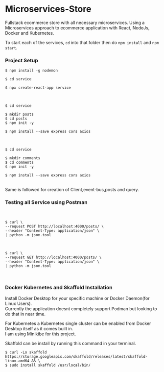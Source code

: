 # Microservices-Store
Fullstack ecommerce store with all necessary microservices.
Using a Microservices approach to ecommerce application with React, NodeJs, Docker and Kubernetes.

To start each of the services, `cd` into that folder then do `npm install` and `npm start`.


### Project Setup

    $ npm install -g nodemon

    $ cd service

    $ npx create-react-app service

<br/>

    $ cd service

    $ mkdir posts
    $ cd posts
    $ npm init -y

    $ npm install --save express cors axios

<br/>

    $ cd service

    $ mkdir comments
    $ cd comments
    $ npm init -y

    $ npm install --save express cors axios

<br/>
Same is followed for creation of Client,event-bus,posts and query.

### Testing all Service using Postman

<br/>

    $ curl \
    --request POST http://localhost:4000/posts/ \
    --header "Content-Type: application/json" \
    | python -m json.tool

<br/>

    $ curl \
    --request GET http://localhost:4000/posts/ \
    --header "Content-Type: application/json" \
    | python -m json.tool

<br/>

### Docker Kubernetes and Skaffold Installation
Install Docker Desktop for your specific machine or Docker Daemon(for Linux Users).<br>
Currently the application doesnt completely support Podman but looking to do that in near time.

For Kubernetes a Kubernetes single cluster can be enabled from Docker Desktop itself as it comes built in.<br>
I am using Minikibe for this project.

<p>Skaffold can be install by running this command in your terminal.

    $ curl -Lo skaffold https://storage.googleapis.com/skaffold/releases/latest/skaffold-linux-amd64 && \
    $ sudo install skaffold /usr/local/bin/

